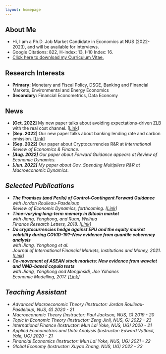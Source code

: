 ```yaml
---
layout: homepage
---
```


## About Me
- Hi, I am a Ph.D. Job Market Candidate in Economics at NUS (2022-2023), and will be available for interviews.
- Google Citations: 822, H-index: 13, I-10 Index: 16.
- <a href="/assets/pdfs/CV/CV_HeNie.pdf" target="_blank" class="btn btn-sm z-depth-0" role="button">Click here to download my Curriculum Vitae.</a>

## Research Interests

- **Primary:** Monetary and Fiscal Policy, DSGE, Banking and Financial Markets, Environmental and Energy Economics
- **Secondary:** Financial Econometrics, Data Economy


## News     
- **[Oct. 2022]** My new paper talks about avoiding expectations-driven ZLB with the real cost channel.
  [<a href="/assets/pdfs/papers/AELT.pdf" target="_blank" class="btn btn-sm z-depth-0" role="button">Link</a>]
- **[Sep. 2022]** Our new paper talks about banking lending rate and carbon emission.
  [<a href="/assets/pdfs/papers/SSRN-id4219603.pdf" target="_blank" class="btn btn-sm z-depth-0" role="button">Link</a>]
- **[Sep. 2022]** Our paper about Cryptocurrencies R&R at <i>International Review of Economics & Finance<i>.
- **[Aug. 2022]** Our paper about Forward Guidance appears at <i>Review of Economic Dynamics<i>.
- **[Jun. 2022]** My paper about Gov. Spending Multipliers R&R at <i>Macroeconomic Dynamics<i>.


## Selected Publications

- **The Promises (and Perils) of Control-Contingent Forward Guidance**
  <br>
  with Jordan Roulleau-Pasdeloup
  <br>
  <i>
  Review of Economic Dynamics, forthcoming.
  <i>
  [<a href="https://doi.org/10.1016/j.red.2022.07.002" target="_blank" class="btn btn-sm z-depth-0" role="button">Link</a>] 
- **Time-varying long-term memory in Bitcoin market**
   <br>
   with Jiang, Yonghong, and Ruan, Weihua
    <br>
    <i>
    Finance Research Letters, 2018.
    <i>
   [<a href="https://doi.org/10.1016/j.frl.2017.12.009" target="_blank" class="btn btn-sm z-depth-0" role="button">Link</a>] 
- **Do cryptocurrencies hedge against EPU and the equity market volatility during COVID-19?–New evidence from quantile coherency analysis**
     <br>with Jiang, Yonghong et al.
      <br>
      <i>
    Journal of International Financial Markets, Institutions and Money, 2021.
    <i>
    [<a href="https://doi.org/10.1016/j.intfin.2021.101324" target="_blank" class="btn btn-sm z-depth-0" role="button">Link</a>]      
- **Co-movement of ASEAN stock markets: New evidence from wavelet and VMD-based copula tests**
     <br>with Jiang, Yonghong and Monginsidi, Joe Yohanes
      <br>
      <i>
    Economic Modelling, 2017.
    <i>
      [<a href="https://doi.org/10.1016/j.econmod.2017.04.012" target="_blank" class="btn btn-sm z-depth-0" role="button">Link</a>] 
    
      
## Teaching Assistant 
- Advanced Macroeconomic Theory (Instructor: Jordan Roulleau-Pasdeloup, NUS, G) 2020 - 21
- Macroeconomic Theory (Instructor: Paul Jackson, NUS, G) 2019 - 20
- Topic in Economic Theory (Instructor: Zeng Jinli, NUS, G) 2022 - 23
- International Finance (Instructor: Mun Lai Yoke, NUS, UG) 2020 - 21
- Applied Econometrics and Data Analysis (Instructor: Edward Vytlacil, Yale, UG) 2020 - 21
- Financial Economics (Instructor: Mun Lai Yoke, NUS, UG) 2021 - 22
- Global Economy (Instructor: Xuyao Zhang, NUS, UG) 2022 - 23

      

